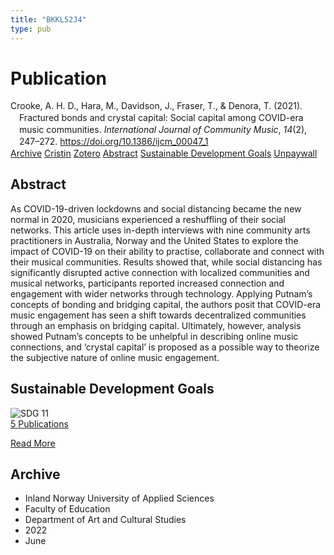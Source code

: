 ```yaml
---
title: "BKKL52J4"
type: pub
---
```

<h1>Publication</h1>
<article id="csl-bib-container-BKKL52J4" class="csl-bib-container">
  <div class="csl-bib-body" style="line-height: 1.35; padding-left: 1em; text-indent:-1em;">
  <div class="csl-entry">Crooke, A. H. D., Hara, M., Davidson, J., Fraser, T., &amp; Denora, T. (2021). Fractured bonds and crystal capital: Social capital among COVID-era music communities. <i>International Journal of Community Music</i>, <i>14</i>(2), 247&#x2013;272. <a href="https://doi.org/10.1386/ijcm_00047_1">https://doi.org/10.1386/ijcm_00047_1</a></div>
</div>
  <div class="csl-bib-buttons">
    <a href="#taxonomy-article-BKKL52J4" class="csl-bib-button">Archive</a>
    <a href="https://app.cristin.no/results/show.jsf?id=2031426" alt="Cristin URL" class="csl-bib-button">Cristin</a>
    <a href="http://zotero.org/groups/5402882/items/BKKL52J4" alt="Zotero URL" class="csl-bib-button">Zotero</a>
    <a href="#abstract-article-BKKL52J4" class="csl-bib-button">Abstract</a>
    <a href="#sdg-article-BKKL52J4" class="csl-bib-button">Sustainable Development Goals</a>
    <a href="https://doi.org/10.1386/ijcm_00047_1" class="csl-bib-button">Unpaywall</a>
  </div>
  <div id="csl-bib-meta-container-BKKL52J4"></div>
</article>
<div id="csl-bib-meta-BKKL52J4" class="csl-bib-meta">
  <article id="abstract-article-BKKL52J4" class="abstract-article">
    <h1>Abstract</h1>
    As COVID-19-driven lockdowns and social distancing became the new normal in 2020, musicians experienced a reshuffling of their social networks. This article uses in-depth interviews with nine community arts practitioners in Australia, Norway and the United States to explore the impact of COVID-19 on their ability to practise, collaborate and connect with their musical communities. Results showed that, while social distancing has significantly disrupted active connection with localized communities and musical networks, participants reported increased connection and engagement with wider networks through technology. Applying Putnam’s concepts of bonding and bridging capital, the authors posit that COVID-era music engagement has seen a shift towards decentralized communities through an emphasis on bridging capital. Ultimately, however, analysis showed Putnam’s concepts to be unhelpful in describing online music connections, and ‘crystal capital’ is proposed as a possible way to theorize the subjective nature of online music engagement.
  </article>
  <article id="sdg-article-BKKL52J4" class="sdg-article">
    <h1>Sustainable Development Goals</h1>
    <div class="sdg-container"><div id="sdg11" class="sdg"> <img src="{{< params subfolder >}}images/sdg/sdg11_en.png" class="image" alt="SDG 11"> <div class="sdg-overlay"> <a href="{{< params subfolder >}}en/archive/?sdg=11#archive" class="sdg-publication-count"><span>5</span> Publications</a> <p><a href="https://sdgs.un.org/goals/goal11" class="sdg-read-more">Read More</a></p> </div> </div></div>
  </article>
  <article id="taxonomy-article-BKKL52J4" class="taxonomy-article">
    <h1>Archive</h1>
    <ul>
      <li>Inland Norway University of Applied Sciences</li>
      <li>Faculty of Education</li>
      <li>Department of Art and Cultural Studies</li>
      <li>2022</li>
      <li>June</li>
    </ul>
  </article>
</div>
